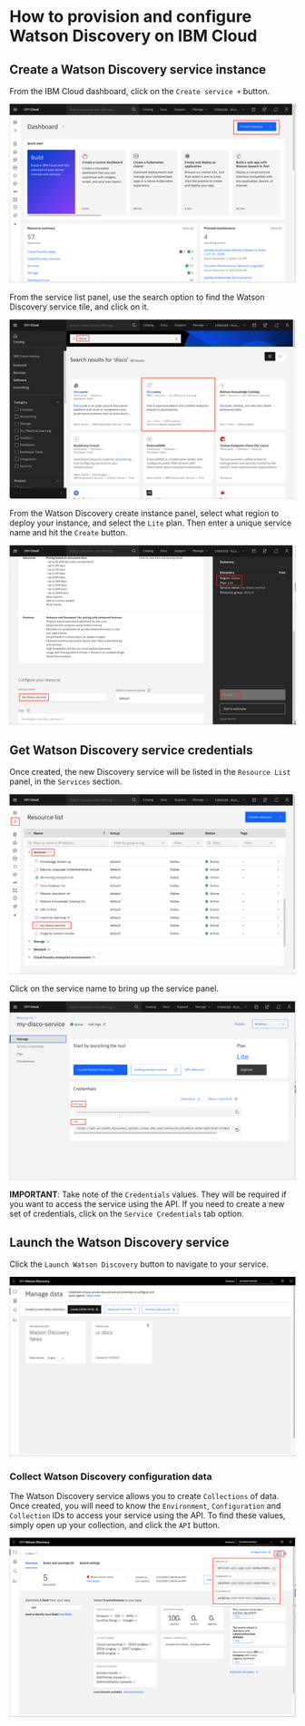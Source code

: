 # How to provision and configure Watson Discovery on IBM Cloud

## Create a Watson Discovery service instance

From the IBM Cloud dashboard, click on the `Create service +` button.

  ![cloud-dashboard](images/cloud-dashboard.png)

From the service list panel, use the search option to find the Watson Discovery service tile, and click on it.

  ![find-disco-service](images/find-disco-service.png)

From the Watson Discovery create instance panel, select what region to deploy your instance, and select the `Lite` plan. Then enter a unique service name and hit the `Create` button.

  ![create-instance](images/create-instance.png)

## Get Watson Discovery service credentials

Once created, the new Discovery service will be listed in the `Resource List` panel, in the `Services` section.

  ![disco-in-list](images/disco-in-list.png)

Click on the service name to bring up the service panel.

  ![disco-service-panel](images/disco-service-panel.png)

**IMPORTANT**: Take note of the `Credentials` values. They will be required if you want to access the service using the API. If you need to create a new set of credentials, click on the `Service Credentials` tab option.

## Launch the Watson Discovery service

Click the `Launch Watson Discovery` button to navigate to your service.

  ![disco-home](images/disco-home.png)

### Collect Watson Discovery configuration data

The Watson Discovery service allows you to create `Collections` of data. Once created, you will need to know the `Environment`, `Configuration` and `Collection` IDs to access your service using the API. To find these values, simply open up your collection, and click the `API` button.

  ![get-disco-ids](images/get-disco-ids.png)
